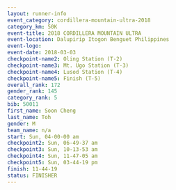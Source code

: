 ```yaml
---
layout: runner-info 
event_category: cordillera-mountain-ultra-2018 
category_km: 50K 
event-title: 2018 CORDILLERA MOUNTAIN ULTRA 
event-location: Dalupirip Itogon Benguet Philippines 
event-logo: 
event-date: 2018-03-03 
checkpoint-name2: Oling Station (T-2) 
checkpoint-name3: Mt. Ugo Station (T-3) 
checkpoint-name4: Lusod Station (T-4) 
checkpoint-name5: Finish (T-5) 
overall_rank: 172
gender_rank: 145
category_rank: 5
bib: 50011
first_name: Soon Cheng
last_name: Toh
gender: M
team_name: n/a
start: Sun, 04-00-00 am
checkpoint2: Sun, 06-49-37 am
checkpoint3: Sun, 10-13-53 am
checkpoint4: Sun, 11-47-05 am
checkpoint5: Sun, 03-44-19 pm
finish: 11-44-19
status: FINISHER
---
```

